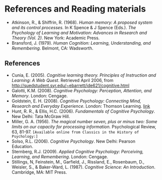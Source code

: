 # References and Reading materials
- Atkinson, R., & Shiffrin, R. (1968). *Human memory: A proposed system and its control processes.* In K Spence & J Spence (Eds.).
*The Psychology of Learning and Motivation: Advances in Research and Theory (Vol. 2)*. New York: Academic Press.
- Bransford, J. (1979). *Human Cognition: Learning, Understanding, and Remembering*. Belmont, CA: Wadsworth.

## References
- Cunia, E. (2005). *Cognitive learning theory. Principles of Instruction and Learning: A Web Quest*.
Retrieved April 2006, from http://suedstudent.syr.edu/~ebarrett/ide621/cognitive.html
- Galotti, K.M. (2008). *Cognitive Psychology: Perception, Attention, and Memory*. London: Cengage.
- Goldstein, E. H. (2008). *Cognitive Psychology: Connecting Mind, Research and Everyday Experience*. London: Thomson Learning.
[link](http://www.well.com/user/smalin/miller.html)
- Hunt, R. R., & Ellis, H.C. (2006). *Fundamentals of Cognitive Psychology*. New Delhi: Tata McGraw Hill.
- Miller, G. A. (1956). *The magical number seven, plus or minus two: Some limits on our capacity for processing information.*
Psychological Review, 63, 81-97. `[Available online from Classics in the History of Psychology:]`
- Solso, R.L. (2006). *Cognitive Psychology*. New Delhi: Pearson Education.
- Sternberg, R.J. (2009). *Applied Cognitive Psychology: Perceiving, Learning, and Remembering*. London: Cengage.
- Stillings, N, Feinstein, M., Garfield, J., Rissland, E., Rosenbaum, D., Weisler, S., & Baker-Ward, L. (1987).
*Cognitive Science: An Introduction*. Cambridge, MA: MIT Press.

